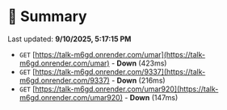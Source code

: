 # 📖 Summary
Last updated: **9/10/2025, 5:17:15 PM**

- `GET` [https://talk-m6gd.onrender.com/umar](https://talk-m6gd.onrender.com/umar) - **Down** (423ms)
- `GET` [https://talk-m6gd.onrender.com/9337](https://talk-m6gd.onrender.com/9337) - **Down** (216ms)
- `GET` [https://talk-m6gd.onrender.com/umar920](https://talk-m6gd.onrender.com/umar920) - **Down** (147ms)
